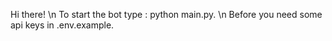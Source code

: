 Hi there! \n
To start the bot type : python main.py. \n
Before you need some api keys in .env.example.
